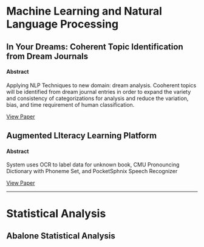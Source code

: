 # Machine Learning and Natural Language Processing
## In Your Dreams: Coherent Topic Identification from Dream Journals 
#### Abstract

Applying NLP Techniques to new domain: dream analysis. Cooherent topics will be identified from dream journal entries in order to expand the variety and consistency of categorizations for analysis and reduce the variation, bias, and time requirement of human classification.

<a href="kari0219.github.io/pdfs/InYourDreams_Topic_Identification_NLP.pdf" target="_blank">View Paper </a>

## Augmented LIteracy Learning Platform
#### Abstract

System uses OCR to label data for unknown book, CMU Pronouncing Dictionary with Phoneme Set, and PocketSphnix Speech Recognizer 

<a href="kari0219.github.io/pdfs/Augmented\ Reality.pdf" target="_blank">View Paper </a>

___
# Statistical Analysis
## Abalone Statistical Analysis


